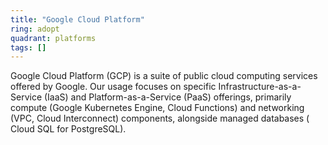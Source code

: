 ```yaml
---
title: "Google Cloud Platform"
ring: adopt
quadrant: platforms
tags: []
---
```


Google Cloud Platform (GCP) is a suite of public cloud computing services offered by Google. Our usage focuses on specific Infrastructure-as-a-Service (IaaS) and Platform-as-a-Service (PaaS) offerings, primarily compute (Google Kubernetes Engine, Cloud Functions) and networking (VPC, Cloud Interconnect) components, alongside managed databases ( Cloud SQL for PostgreSQL). 
